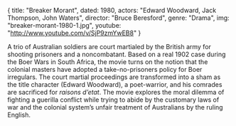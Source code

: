 {
  title: "Breaker Morant",
  dated: 1980,
  actors: "Edward Woodward, Jack Thompson, John Waters",
  director: "Bruce Beresford",
  genre: "Drama",
  img: "breaker-morant-1980-1.jpg",
  youtube: "http://www.youtube.com/v/SjP9zmYwEB8"
}

A trio of Australian soldiers are court martialed by the British army for shooting prisoners and a noncombatant. Based on a real 1902 case during the Boer Wars in South Africa, the movie turns on the notion that the colonial masters have adopted a take-no-prisoners policy for Boer irregulars. The court martial proceedings are transformed into a sham as the title character (Edward Woodward), a poet-warrior, and his comrades are sacrificed for _raisons d’etat_. The movie explores the moral dilemma of fighting a guerilla conflict while trying to abide by the customary laws of war and the colonial system’s unfair treatment of Australians by the ruling English.